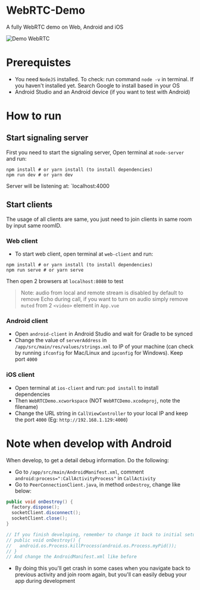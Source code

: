 # WebRTC-Demo
A fully WebRTC demo on Web, Android and iOS

![Demo WebRTC](./demo.gif "Demo WebRTC")

# Prerequistes
 - You need `NodeJS` installed. To check: run command `node -v` in terminal. If you haven't installed yet. Search Google to install based in your OS
 - Android Studio and an Android device (if you want to test with Android)
 
# How to run
## Start signaling server
First you need to start the signaling server, Open terminal at `node-server` and run:
```
npm install # or yarn install (to install dependencies)
npm run dev # or yarn dev
```
Server will be listening at: `localhost:4000
## Start clients
The usage of all clients are same, you just need to join clients in same room by input same roomID.
### Web client
- To start web client, open terminal at `web-client` and run:
```
npm install # or yarn install (to install dependencies)
npm run serve # or yarn serve
```
Then open 2 browsers at `localhost:8080` to test

> Note: audio from local and remote stream is disabled by default to remove Echo during call, if you want to turn on audio simply remove `muted` from 2 `<video>` element in `App.vue`

### Android client 
- Open `android-client` in Android Studio and wait for Gradle to be synced
- Change the value of `serverAddress` in `/app/src/main/res/values/strings.xml` to IP of your machine (can check by running `ifconfig` for Mac/Linux and `ipconfig` for Windows). Keep port `4000`

### iOS client
- Open terminal at `ios-client` and run: `pod install` to install dependencies
- Then `WebRTCDemo.xcworkspace` (NOT `WebRTCDemo.xcodeproj`, note the filename)
- Change the URL string in `CallViewController` to your local IP and keep the port `4000` (Eg: `http://192.168.1.129:4000`)

# Note when develop with Android
When develop, to get a detail debug information. Do the following:
- Go to `/app/src/main/AndroidManifest.xml`, comment `android:process=":CallActivityProcess"` in `CallActivity`
- Go to `PeerConnectionClient.java`, in method `onDestroy`, change like below:
```java
public void onDestroy() {
  factory.dispose();
  socketClient.disconnect();
  socketClient.close();
}

// If you finish developing, remember to change it back to initial setup like below
// public void onDestroy() {
//   android.os.Process.killProcess(android.os.Process.myPid());
// }
// And change the AndroidManifest.xml like before
```
- By doing this you'll get crash in some cases when you navigate back to previous activity and join room again, but you'll can easily debug your app during development
